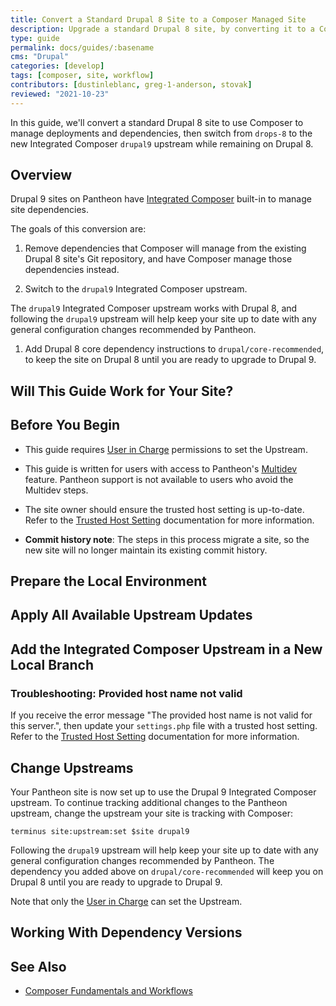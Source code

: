 ```yaml
---
title: Convert a Standard Drupal 8 Site to a Composer Managed Site
description: Upgrade a standard Drupal 8 site, by converting it to a Composer-managed Drupal 8 site on the new Integrated Composer framework. 
type: guide
permalink: docs/guides/:basename
cms: "Drupal"
categories: [develop]
tags: [composer, site, workflow]
contributors: [dustinleblanc, greg-1-anderson, stovak]
reviewed: "2021-10-23"
---
```


In this guide, we'll convert a standard Drupal 8 site to use Composer to manage deployments and dependencies, then switch from `drops-8` to the new Integrated Composer `drupal9` upstream while remaining on Drupal 8.

## Overview

Drupal 9 sites on Pantheon have [Integrated Composer](/integrated-composer) built-in to manage site dependencies.

The goals of this conversion are: 

1. Remove dependencies that Composer will manage from the existing Drupal 8 site's Git repository, and have Composer manage those dependencies instead.

1. Switch to the `drupal9` Integrated Composer upstream. 

The `drupal9` Integrated Composer upstream works with Drupal 8, and following the `drupal9` upstream will help keep your site up to date with any general configuration changes recommended by Pantheon. 

1. Add Drupal 8 core dependency instructions to `drupal/core-recommended`, to keep the site on Drupal 8 until you are ready to upgrade to Drupal 9.

## Will This Guide Work for Your Site?

<Partial file="drupal-9/upgrade-site-requirements.md" />

## Before You Begin

- This guide requires [User in Charge](/change-management#site-level-roles-and-permissions) permissions to set the Upstream.

- This guide is written for users with access to Pantheon's [Multidev](/multidev) feature. Pantheon support is not available to users who avoid the Multidev steps.

- The site owner should ensure the trusted host setting is up-to-date. Refer to the [Trusted Host Setting](/settings-php#trusted-host-setting) documentation for more information.

- **Commit history note**: The steps in this process migrate a site, so the new site will no longer maintain its existing commit history.

## Prepare the Local Environment

<Partial file="drupal-9/prepare-local-environment.md" />

## Apply All Available Upstream Updates

<Partial file="drupal-apply-upstream-updates.md" />

## Add the Integrated Composer Upstream in a New Local Branch

<Partial file="drupal-8-convert-to-composer.md" />

### Troubleshooting: Provided host name not valid

If you receive the error message "The provided host name is not valid for this server.", then update your `settings.php` file with a trusted host setting. Refer to the [Trusted Host Setting](/settings-php#trusted-host-setting) documentation for more information.

## Change Upstreams

Your Pantheon site is now set up to use the Drupal 9 Integrated Composer upstream. To continue tracking additional changes to the Pantheon upstream, change the upstream your site is tracking with Composer:

```bash{promptUser:user}
terminus site:upstream:set $site drupal9
```

Following the `drupal9` upstream will help keep your site up to date with any general configuration changes recommended by Pantheon. The dependency you added above on `drupal/core-recommended` will keep you on Drupal 8 until you are ready to upgrade to Drupal 9.

Note that only the [User in Charge](/change-management#site-level-roles-and-permissions) can set the Upstream.

## Working With Dependency Versions

<Partial file="composer-updating.md" />

## See Also

- [Composer Fundamentals and Workflows](/composer)
